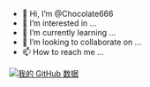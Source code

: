 - 👋 Hi, I’m @Chocolate666
- 👀 I’m interested in ...
- 🌱 I’m currently learning ...
- 💞️ I’m looking to collaborate on ...
- 📫 How to reach me ...

[![我的 GitHub 数据](https://github-readme-stats.vercel.app/api?username=Chocolate666)]()

<!---
Chocolate666/Chocolate666 is a ✨ special ✨ repository because its `README.md` (this file) appears on your GitHub profile.
You can click the Preview link to take a look at your changes.
--->
